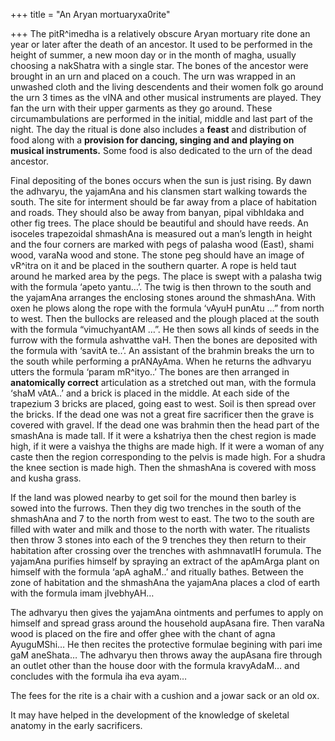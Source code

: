 +++
title = "An Aryan mortuaryxa0rite"

+++
The pitR^imedha is a relatively obscure Aryan mortuary rite done an year
or later after the death of an ancestor. It used to be performed in the
height of summer, a new moon day or in the month of magha, usually
choosing a nakShatra with a single star. The bones of the ancestor were
brought in an urn and placed on a couch. The urn was wrapped in an
unwashed cloth and the living descendents and their women folk go around
the urn 3 times as the vINA and other musical instruments are played.
They fan the urn with their upper garments as they go around. These
circumambulations are performed in the initial, middle and last part of
the night. The day the ritual is done also includes a **feast** and
distribution of food along with a **provision for dancing, singing and
and playing on musical instruments.** Some food is also dedicated to the
urn of the dead ancestor.

Final depositing of the bones occurs when the sun is just rising. By
dawn the adhvaryu, the yajamAna and his clansmen start walking towards
the south. The site for interment should be far away from a place of
habitation and roads. They should also be away from banyan, pipal
vibhIdaka and other fig trees. The place should be beautiful and should
have reeds. An isoceles trapezoidal shmashAna is measured out a man’s
length in height and the four corners are marked with pegs of palasha
wood (East), shami wood, varaNa wood and stone. The stone peg should
have an image of vR^itra on it and be placed in the southern quarter. A
rope is held taut around he marked area by the pegs. The place is swept
with a palasha twig with the formula ‘apeto yantu…’. The twig is then
thrown to the south and the yajamAna arranges the enclosing stones
around the shmashAna. With oxen he plows along the rope with the formula
‘vAyuH punAtu …” from north to west. Then the bullocks are released and
the plough placed at the south with the formula “vimuchyantAM …”. He
then sows all kinds of seeds in the furrow with the formula ashvatthe
vaH. Then the bones are deposited with the formula with ‘savitA te..’.
An assistant of the brahmin breaks the urn to the south while performing
a prANAyAma. When he returns the adhvaryu utters the formula ‘param
mR^ityo..’ The bones are then arranged in **anatomically correct**
articulation as a stretched out man, with the formula ‘shaM vAtA..’ and
a brick is placed in the middle. At each side of the trapezium 3 bricks
are placed, going east to west. Soil is then spread over the bricks. If
the dead one was not a great fire sacrificer then the grave is covered
with gravel. If the dead one was brahmin then the head part of the
smashAna is made tall. If it were a kshatriya then the chest region is
made high, if it were a vaishya the thighs are made high. If it were a
woman of any caste then the region corresponding to the pelvis is made
high. For a shudra the knee section is made high. Then the shmashAna is
covered with moss and kusha grass.

If the land was plowed nearby to get soil for the mound then barley is
sowed into the furrows. Then they dig two trenches in the south of the
shmashAna and 7 to the north from west to east. The two to the south are
filled with water and milk and those to the north with water. The
ritualists then throw 3 stones into each of the 9 trenches they then
return to their habitation after crossing over the trenches with
ashmnavatIH forumula. The yajamAna purifies himself by spraying an
extract of the apAmArga plant on himself with the formula ‘apA aghaM..’
and ritually bathes. Between the zone of habitation and the shmashAna
the yajamAna places a clod of earth with the formula imam jIvebhyAH…

The adhvaryu then gives the yajamAna ointments and perfumes to apply on
himself and spread grass around the household aupAsana fire. Then varaNa
wood is placed on the fire and offer ghee with the chant of agna
AyuguMShi… He then recites the protective formulae begining with pari
ime gaM aneShata… The adhvaryu then throws away the aupAsana fire
through an outlet other than the house door with the formula kravyAdaM…
and concludes with the formula iha eva ayam…

The fees for the rite is a chair with a cushion and a jowar sack or an
old ox.

It may have helped in the development of the knowledge of skeletal
anatomy in the early sacrificers.
